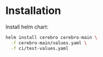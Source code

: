 # Installation

Install helm chart:

```bash
helm install cerebro cerebro-main \
  -f cerebro-main/values.yaml \
  -f ci/test-values.yaml
```
